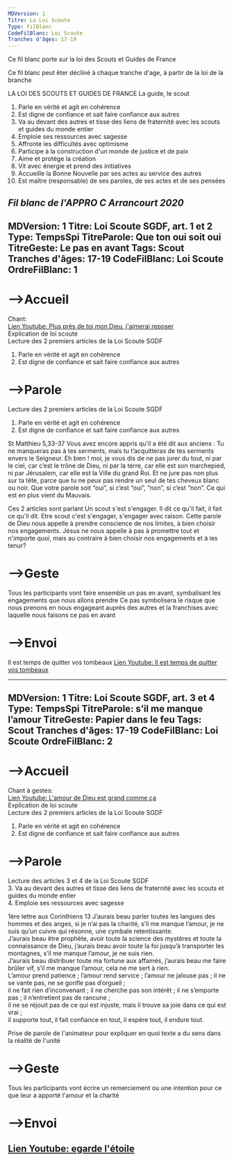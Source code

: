 ```yaml
---
MDVersion: 1
Titre: La Loi Scoute
Type: FilBlanc
CodeFilBlanc: Loi Scoute
Tranches d'âges: 17-19
---
```

Ce fil blanc porte sur la loi des Scouts et Guides de France

Ce fil blanc peut êter décliné à chaque tranche d'age, à partir de la loi de la branche

LA LOI DES SCOUTS ET GUIDES DE FRANCE
La guide, le scout

1. Parle en vérité et agit en cohérence  
2. Est digne de confiance et sait faire confiance aux autres  
3. Va au devant des autres et tisse des liens de fraternité avec les scouts et guides du monde entier  
4. Emploie ses ressources avec sagesse  
5. Affronte les difficultés avec optimisme  
6. Participe à la construction d'un monde de justice et de paix  
7. Aime et protège la création  
8. Vit avec énergie et prend des initiatives  
9. Accueille la Bonne Nouvelle par ses actes au service des autres  
10. Est maître (responsable) de ses paroles, de ses actes et de ses pensées  

*Fil blanc de l'APPRO C Arrancourt 2020*
---
MDVersion: 1
Titre: Loi Scoute SGDF, art. 1 et 2
Type: TempsSpi
TitreParole: Que ton oui soit oui
TitreGeste: Le pas en avant
Tags: Scout
Tranches d'âges: 17-19
CodeFilBlanc: Loi Scoute
OrdreFilBlanc: 1
---
# -->Accueil


Chant:  
[Lien Youtube: Plus près de toi mon Dieu, j'aimerai reposer](https://www.youtube.com/watch?v=u1P14Iiv1A0)  
Explication de loi scoute  
Lecture des 2 premiers articles de la Loi Scoute SGDF  
1. Parle en vérité et agit en cohérence   
2. Est digne de confiance et sait faire confiance aux autres   

# -->Parole

Lecture des 2 premiers articles de la Loi Scoute SGDF  
1. Parle en vérité et agit en cohérence   
2. Est digne de confiance et sait faire confiance aux autres   

St Matthieu 5,33-37 
Vous avez encore appris qu’il a été dit aux anciens : Tu ne manqueras pas à tes serments, mais tu t’acquitteras de tes serments envers le Seigneur.
Eh bien ! moi, je vous dis de ne pas jurer du tout, ni par le ciel, car c’est le trône de Dieu,
ni par la terre, car elle est son marchepied, ni par Jérusalem, car elle est la Ville du grand Roi.
Et ne jure pas non plus sur ta tête, parce que tu ne peux pas rendre un seul de tes cheveux blanc ou noir.
Que votre parole soit “oui”, si c’est “oui”, “non”, si c’est “non”. Ce qui est en plus vient du Mauvais.  

Ces 2 articles sont parlant
Un scout s'est s'engager. Il dit ce qu'il fait, il fait ce qu'il dit.
Etre scout c'est s'engager, s'engager avec raison. 
Cette parole de Dieu nous appelle à prendre conscience de nos limites, à bien choisir nos engagements.
Jésus ne nous appelle à pas à promettre tout et n'importe quoi, mais au contraire à bien choisir nos engagements et à les tenur?


# -->Geste
Tous les participants vont faire ensemble un pas en avant, symbalisant les engagements que nous allons prendre
Ce pas symbolisera le risque que nous prenons en nous engageant auprès des autres et la franchises avec laquelle nous faisons ce pas en avant

# -->Envoi
Il est temps de quitter vos tombeaux
[Lien Youtube: Il est temps de quitter vos tombeaux](https://www.youtube.com/watch?v=FBlBWdWYgdk)  

---
MDVersion: 1
Titre: Loi Scoute SGDF, art. 3 et 4
Type: TempsSpi
TitreParole: s’il me manque l’amour
TitreGeste: Papier dans le feu
Tags: Scout
Tranches d'âges: 17-19
CodeFilBlanc: Loi Scoute
OrdreFilBlanc: 2
---
# -->Accueil

Chant à gestes:  
[Lien Youtube: L'amour de Dieu est grand comme ça](https://www.youtube.com/watch?v=gvhTNmcO5o4)  
Explication de loi scoute  
Lecture des 2 premiers articles de la Loi Scoute SGDF  
1. Parle en vérité et agit en cohérence   
2. Est digne de confiance et sait faire confiance aux autres   


# -->Parole

Lecture des articles 3 et 4  de la Loi Scoute SGDF  
3. Va au devant des autres et tisse des liens de fraternité avec les scouts et guides du monde entier  
4. Emploie ses ressources avec sagesse  

1ère lettre aux Corinthiens 13
J’aurais beau parler toutes les langues des hommes et des anges, si je n’ai pas la charité, s’il me manque l’amour, je ne suis qu’un cuivre qui résonne, une cymbale retentissante.  
J’aurais beau être prophète, avoir toute la science des mystères et toute la connaissance de Dieu, j’aurais beau avoir toute la foi jusqu’à transporter les montagnes, s’il me manque l’amour, je ne suis rien.  
J’aurais beau distribuer toute ma fortune aux affamés, j’aurais beau me faire brûler vif, s’il me manque l’amour, cela ne me sert à rien.  
L’amour prend patience ; l’amour rend service ; l’amour ne jalouse pas ; il ne se vante pas, ne se gonfle pas d’orgueil ;  
il ne fait rien d’inconvenant ; il ne cherche pas son intérêt ; il ne s’emporte pas ; il n’entretient pas de rancune ;  
il ne se réjouit pas de ce qui est injuste, mais il trouve sa joie dans ce qui est vrai ;  
il supporte tout, il fait confiance en tout, il espère tout, il endure tout.  

Prise de parole de l'animateur pour expliquer en quoi texte a du sens dans la réalité de l'unité

# -->Geste
Tous les participants vont écrire un remerciement ou une intention pour ce que leur a apporté l'amour et la charité

# -->Envoi

[Lien Youtube: egarde l'étoile](https://www.youtube.com/watch?v=qjlDcdT4Gr4&t=93s)  
---